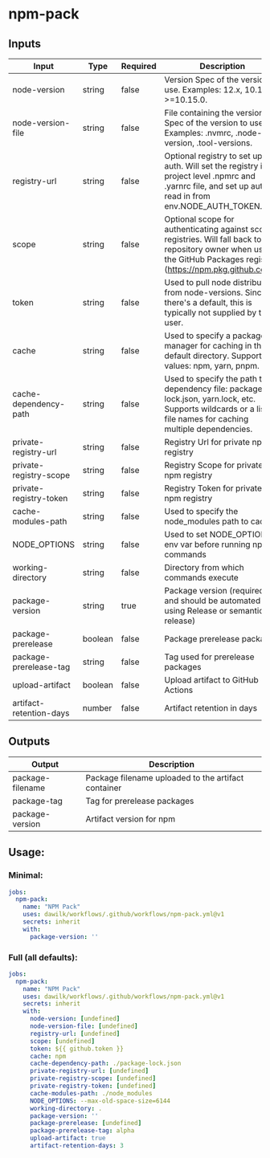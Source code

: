 # npm-pack
## Inputs
| Input                   | Type    | Required | Description                                                                                                                                                                | Default                     |
| ----------------------- | ------- | -------- | -------------------------------------------------------------------------------------------------------------------------------------------------------------------------- | --------------------------- |
| node-version            | string  | false    | Version Spec of the version to use. Examples: 12.x, 10.15.1, >=10.15.0.                                                                                                    | `[undefined]`               |
| node-version-file       | string  | false    | File containing the version Spec of the version to use.  Examples: .nvmrc, .node-version, .tool-versions.                                                                  | `[undefined]`               |
| registry-url            | string  | false    | Optional registry to set up for auth. Will set the registry in a project level .npmrc and .yarnrc file, and set up auth to read in from env.NODE_AUTH_TOKEN.               | `[undefined]`               |
| scope                   | string  | false    | Optional scope for authenticating against scoped registries. Will fall back to the repository owner when using the GitHub Packages registry (https://npm.pkg.github.com/). | `[undefined]`               |
| token                   | string  | false    | Used to pull node distributions from node-versions.  Since there's a default, this is typically not supplied by the user.                                                  | `${{ github.token }}`       |
| cache                   | string  | false    | Used to specify a package manager for caching in the default directory. Supported values: npm, yarn, pnpm.                                                                 | `npm`                       |
| cache-dependency-path   | string  | false    | Used to specify the path to a dependency file: package-lock.json, yarn.lock, etc. Supports wildcards or a list of file names for caching multiple dependencies.            | `./package-lock.json`       |
| private-registry-url    | string  | false    | Registry Url for private npm registry                                                                                                                                      | `[undefined]`               |
| private-registry-scope  | string  | false    | Registry Scope for private npm registry                                                                                                                                    | `[undefined]`               |
| private-registry-token  | string  | false    | Registry Token for private npm registry                                                                                                                                    | `[undefined]`               |
| cache-modules-path      | string  | false    | Used to specify the node_modules path to cache.                                                                                                                            | `./node_modules`            |
| NODE_OPTIONS            | string  | false    | Used to set NODE_OPTIONS env var before running npm commands                                                                                                               | `--max-old-space-size=6144` |
| working-directory       | string  | false    | Directory from which commands execute                                                                                                                                      | `.`                         |
| package-version         | string  | true     | Package version (required, and should be automated using Release or semantic-release)                                                                                      | `''`                        |
| package-prerelease      | boolean | false    | Package prerelease packages                                                                                                                                                | `[undefined]`               |
| package-prerelease-tag  | string  | false    | Tag used for prerelease packages                                                                                                                                           | `alpha`                     |
| upload-artifact         | boolean | false    | Upload artifact to GitHub Actions                                                                                                                                          | `true`                      |
| artifact-retention-days | number  | false    | Artifact retention in days                                                                                                                                                 | `3`                         |
## Outputs
| Output           | Description                                         |
| ---------------- | --------------------------------------------------- |
| package-filename | Package filename uploaded to the artifact container |
| package-tag      | Tag for prerelease packages                         |
| package-version  | Artifact version for npm                            |
## Usage:
### Minimal:
```yaml
jobs:
  npm-pack:
    name: "NPM Pack"
    uses: dawilk/workflows/.github/workflows/npm-pack.yml@v1
    secrets: inherit
    with:
      package-version: ''
```
### Full (all defaults):
```yaml
jobs:
  npm-pack:
    name: "NPM Pack"
    uses: dawilk/workflows/.github/workflows/npm-pack.yml@v1
    secrets: inherit
    with:
      node-version: [undefined]
      node-version-file: [undefined]
      registry-url: [undefined]
      scope: [undefined]
      token: ${{ github.token }}
      cache: npm
      cache-dependency-path: ./package-lock.json
      private-registry-url: [undefined]
      private-registry-scope: [undefined]
      private-registry-token: [undefined]
      cache-modules-path: ./node_modules
      NODE_OPTIONS: --max-old-space-size=6144
      working-directory: .
      package-version: ''
      package-prerelease: [undefined]
      package-prerelease-tag: alpha
      upload-artifact: true
      artifact-retention-days: 3
```
